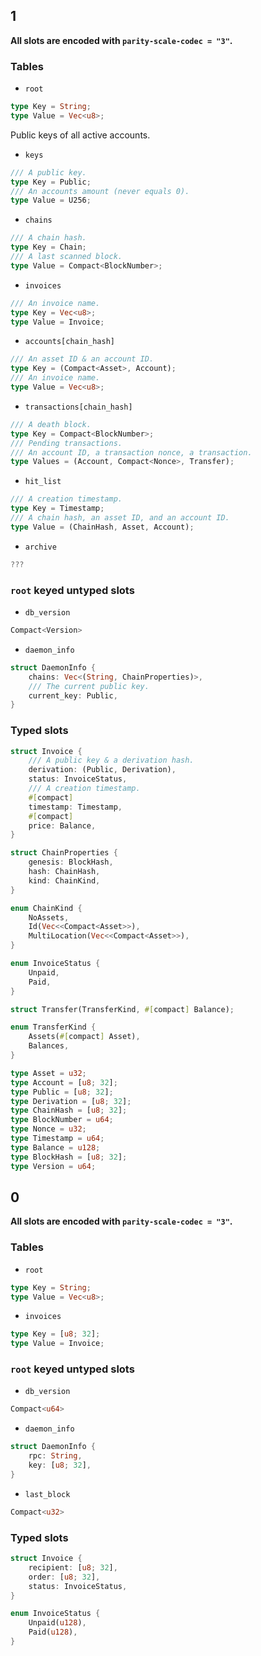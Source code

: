 ## 1

**All slots are encoded with `parity-scale-codec = "3"`.**

### Tables

* `root`
```rs
type Key = String;
type Value = Vec<u8>;
```

Public keys of all active accounts.
* `keys`
```rs
/// A public key.
type Key = Public;
/// An accounts amount (never equals 0).
type Value = U256;
```

* `chains`
```rs
/// A chain hash.
type Key = Chain;
/// A last scanned block.
type Value = Compact<BlockNumber>;
```

* `invoices`
```rs
/// An invoice name.
type Key = Vec<u8>;
type Value = Invoice;
```

* `accounts[chain_hash]`
```rs
/// An asset ID & an account ID.
type Key = (Compact<Asset>, Account);
/// An invoice name.
type Value = Vec<u8>;
```

* `transactions[chain_hash]`
```rs
/// A death block.
type Key = Compact<BlockNumber>;
/// Pending transactions.
/// An account ID, a transaction nonce, a transaction.
type Values = (Account, Compact<Nonce>, Transfer);
```

* `hit_list`
```rs
/// A creation timestamp.
type Key = Timestamp;
/// A chain hash, an asset ID, and an account ID.
type Value = (ChainHash, Asset, Account);
```

* `archive`
```rs
???
```

### `root` keyed untyped slots

* `db_version`
```rs
Compact<Version>
```

* `daemon_info`
```rs
struct DaemonInfo {
    chains: Vec<(String, ChainProperties)>,
    /// The current public key.
    current_key: Public,
}
```

### Typed slots

```rs
struct Invoice {
    /// A public key & a derivation hash.
    derivation: (Public, Derivation),
    status: InvoiceStatus,
    /// A creation timestamp.
    #[compact]
    timestamp: Timestamp,
    #[compact]
    price: Balance,
}

struct ChainProperties {
    genesis: BlockHash,
    hash: ChainHash,
    kind: ChainKind,
}

enum ChainKind {
    NoAssets,
    Id(Vec<<Compact<Asset>>),
    MultiLocation(Vec<<Compact<Asset>>),
}

enum InvoiceStatus {
    Unpaid,
    Paid,
}

struct Transfer(TransferKind, #[compact] Balance);

enum TransferKind {
    Assets(#[compact] Asset),
    Balances,
}

type Asset = u32;
type Account = [u8; 32];
type Public = [u8; 32];
type Derivation = [u8; 32];
type ChainHash = [u8; 32];
type BlockNumber = u64;
type Nonce = u32;
type Timestamp = u64;
type Balance = u128;
type BlockHash = [u8; 32];
type Version = u64;
```

## 0

**All slots are encoded with `parity-scale-codec = "3"`.**

### Tables

* `root`
```rs
type Key = String;
type Value = Vec<u8>;
```

* `invoices`
```rs
type Key = [u8; 32];
type Value = Invoice;
```

### `root` keyed untyped slots

* `db_version`
```rs
Compact<u64>
```

* `daemon_info`
```rs
struct DaemonInfo {
    rpc: String,
    key: [u8; 32],
}
```

* `last_block`
```rs
Compact<u32>
```

### Typed slots

```rs
struct Invoice {
    recipient: [u8; 32],
    order: [u8; 32],
    status: InvoiceStatus,
}

enum InvoiceStatus {
    Unpaid(u128),
    Paid(u128),
}
```
